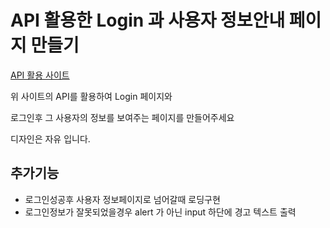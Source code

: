 # API 활용한 Login 과 사용자 정보안내 페이지 만들기

[API 활용 사이트](https://koreanjson.com/?fbclid=IwAR3dHoZLaHy9TiuGUULoOAtPJ29fjmip9Cs78Y09TSiIQWeZMcbdvCffJCM)

위 사이트의 API를 활용하여 Login 페이지와 

로그인후 그 사용자의 정보를 보여주는 페이지를 만들어주세요

디자인은 자유 입니다. 

## 추가기능
- 로그인성공후 사용자 정보페이지로 넘어갈때 로딩구현
- 로그인정보가 잘못되었을경우 alert 가 아닌 input 하단에 경고 텍스트 출력